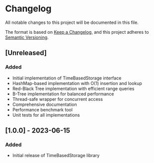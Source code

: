 # Changelog

All notable changes to this project will be documented in this file.

The format is based on [Keep a Changelog](https://keepachangelog.com/en/1.0.0/),
and this project adheres to [Semantic Versioning](https://semver.org/spec/v2.0.0.html).

## [Unreleased]

### Added
- Initial implementation of TimeBasedStorage interface
- HashMap-based implementation with O(1) insertion and lookup
- Red-Black Tree implementation with efficient range queries
- B-Tree implementation for balanced performance
- Thread-safe wrapper for concurrent access
- Comprehensive documentation
- Performance benchmark tool
- Unit tests for all implementations

## [1.0.0] - 2023-06-15

### Added
- Initial release of TimeBasedStorage library 